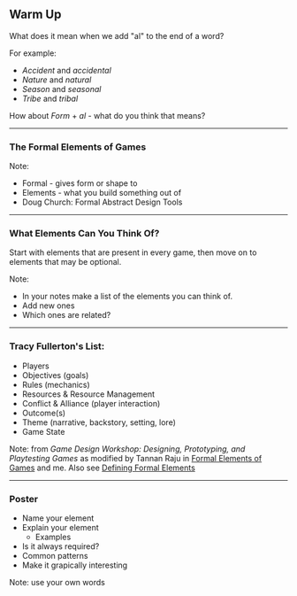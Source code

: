 ## Warm Up

What does it mean when we add "al" to the end of a word?

For example: 

* *Accident* and *accidental*
* *Nature* and *natural*
* *Season* and *seasonal*
* *Tribe* and *tribal*

How about *Form* + *al* - what do you think that means?

---

### The Formal Elements of Games

Note:

* Formal - gives form or shape to
* Elements - what you build something out of
* Doug Church: Formal Abstract Design Tools

---

### What Elements Can You Think Of?

Start with elements that are present in every game, then move on to elements that may be optional.

Note:

* In your notes make a list of the elements you can think of.
* Add new ones
* Which ones are related?

---

### Tracy Fullerton's List:

* Players
* Objectives (goals)
* Rules (mechanics)
* Resources & Resource Management
* Conflict & Alliance (player interaction)
* Outcome(s)
* Theme (narrative, backstory, setting, lore)
* Game State

Note: from *Game Design Workshop: Designing, Prototyping, and Playtesting Games* as modified by Tannan Raju in [Formal Elements of Games](http://aboutgamedesign.blogspot.com/2013/05/formal-elements-of-games.html) and me. Also see [Defining Formal Elements](https://stardock.cs.virginia.edu/cs2501/slides/CS2501-FormalElements.pdf)

---

### Poster

* Name your element
* Explain your element
  - Examples
* Is it always required?
* Common patterns
* Make it grapically interesting

Note: use your own words
